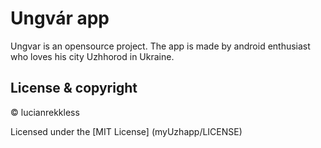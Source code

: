 # Ungvár app

Ungvar is an opensource project. The app is made by android enthusiast who loves his city Uzhhorod in Ukraine.

## License & copyright

© lucianrekkless

Licensed under the [MIT License] (myUzhapp/LICENSE)



